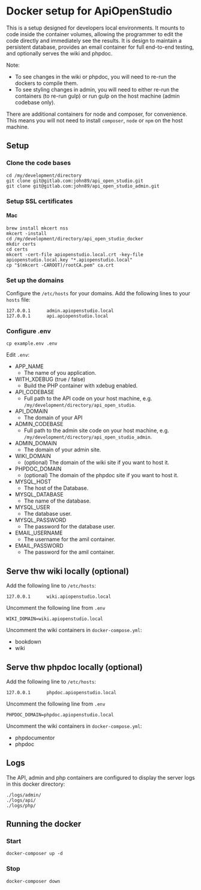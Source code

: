 Docker setup for ApiOpenStudio
==============================

This is a setup designed for developers local environments.
It mounts to code inside the container volumes, 
allowing the programmer to edit the code directly and immediately see the results.
It is design to maintain a persistent database, provides an email container for full
end-to-end testing, and optionally serves the wiki and phpdoc.

Note:

* To see changes in the wiki or phpdoc,
  you will need to re-run the dockers to compile them.
* To see styling changes in admin, you will need to either re-run the containers
  (to re-run gulp) or run gulp on the host machine (admin codebase only).
  
There are additional containers for node and composer, for convenience.
This means you will not need to install ```composer```, ```node``` or ```npm```
on the host machine.

Setup
-----

### Clone the code bases

    cd /my/development/directory
    git clone git@gitlab.com:john89/api_open_studio.git
    git clone git@gitlab.com:john89/api_open_studio_admin.git

### Setup SSL certificates

#### Mac

    brew install mkcert nss
    mkcert -install
    cd /my/development/directory/api_open_studio_docker
    mkdir certs
    cd certs
    mkcert -cert-file apiopenstudio.local.crt -key-file apiopenstudio.local.key "*.apiopenstudio.local"
    cp "$(mkcert -CAROOT)/rootCA.pem" ca.crt

### Set up the domains

Configure the ```/etc/hosts``` for your domains.
Add the following lines to your ```hosts``` file:

    127.0.0.1      admin.apiopenstudio.local
    127.0.0.1      api.apiopenstudio.local

### Configure .env

    cp example.env .env

Edit ```.env```:

* APP_NAME
    * The name of you application.
* WITH_XDEBUG (true / false)
    * Build the PHP container with xdebug enabled.
* API_CODEBASE
    * Full path to the API code on your host machine,
      e.g. ```/my/development/directory/api_open_studio```.
* API_DOMAIN
    * The domain of your API
* ADMIN_CODEBASE
    * Full path to the admin site code on your host machine,
      e.g. ```/my/development/directory/api_open_studio_admin```.
* ADMIN_DOMAIN
    * The domain of your admin site.
* WIKI_DOMAIN
    * (optional) The domain of the wiki site if you want to host it.
* PHPDOC_DOMAIN
    * (optional) The domain of the phpdoc site if you want to host it.
* MYSQL_HOST
    * The host of the Database.
* MYSQL_DATABASE
    * The name of the database.
* MYSQL_USER
    * The database user.
* MYSQL_PASSWORD
    * The password for the database user.
* EMAIL_USERNAME
    * The username for the amil container.
* EMAIL_PASSWORD
    * The password for the amil container.

Serve thw wiki locally (optional)
---------------------------------

Add the following line to ```/etc/hosts```:

    127.0.0.1      wiki.apiopenstudio.local

Uncomment the following line from ```.env```

    WIKI_DOMAIN=wiki.apiopenstudio.local

Uncomment the wiki containers in ```docker-compose.yml```:

* bookdown
* wiki

Serve thw phpdoc locally (optional)
-----------------------------------

Add the following line to ```/etc/hosts```:

    127.0.0.1      phpdoc.apiopenstudio.local

Uncomment the following line from ```.env```

    PHPDOC_DOMAIN=phpdoc.apiopenstudio.local

Uncomment the wiki containers in ```docker-compose.yml```:

* phpdocumentor
* phpdoc

Logs
----

The API, admin and php containers are configured to display the server logs in
this docker directory:

    ./logs/admin/
    ./logs/api/
    ./logs/php/

Running the docker
------------------

### Start

    docker-composer up -d

### Stop

    docker-composer down
